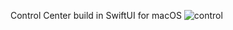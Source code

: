 Control Center build in SwiftUI for macOS
![control](https://user-images.githubusercontent.com/110813/88483192-43be1080-cf34-11ea-8355-c361198cff90.png)
